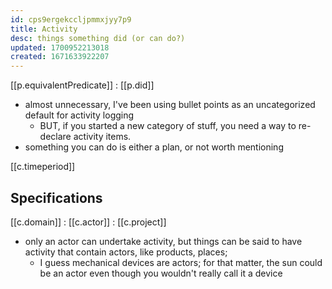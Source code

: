 ```yaml
---
id: cps9ergekccljpmmxjyy7p9
title: Activity
desc: things something did (or can do?)
updated: 1700952213018
created: 1671633922207
---
```


[[p.equivalentPredicate]] 
: [[p.did]]

- almost unnecessary, I've been using bullet points as an uncategorized default for activity logging
  - BUT, if you started a new category of stuff, you need a way to re-declare activity items.
- something you can do is either a plan, or not worth mentioning


[[c.timeperiod]]

## Specifications

[[c.domain]]
: [[c.actor]]
: [[c.project]]

  - only an actor can undertake activity, but things can be said to have activity that contain actors, like products, places; 
    - I guess mechanical devices are actors; for that matter, the sun could be an actor even though you wouldn't really call it a device